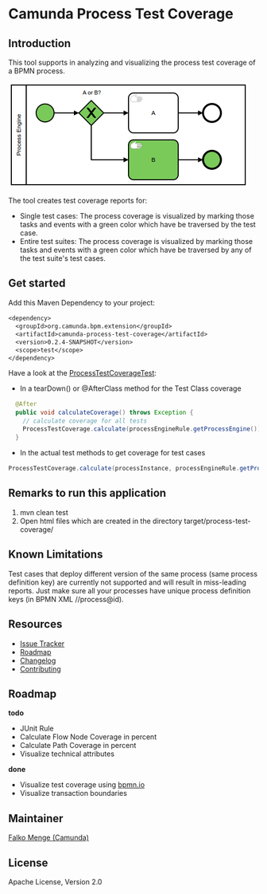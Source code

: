 # Camunda Process Test Coverage

## Introduction
This tool supports in analyzing and visualizing the process test coverage of a BPMN process.

![Screenshot](screenshot.png)

The tool creates test coverage reports for:

* Single test cases: The process coverage is visualized by marking those tasks and events with a green color which have be traversed by the test case.
* Entire test suites: The process coverage is visualized by marking those tasks and events with a green color which have be traversed by any of the test suite's test cases.

## Get started

Add this Maven Dependency to your project:

```
<dependency>
  <groupId>org.camunda.bpm.extension</groupId>
  <artifactId>camunda-process-test-coverage</artifactId>
  <version>0.2.4-SNAPSHOT</version>
  <scope>test</scope>
</dependency>
```

Have a look at the [ProcessTestCoverageTest](src/test/java/org/camunda/bpm/consulting/process_test_coverage/ProcessTestCoverageTest.java):

- In a tearDown() or @AfterClass method for the Test Class coverage
```java
  @After
  public void calculateCoverage() throws Exception {
    // calculate coverage for all tests
    ProcessTestCoverage.calculate(processEngineRule.getProcessEngine());
  }  
```

- In the actual test methods to get coverage for test cases
```java
ProcessTestCoverage.calculate(processInstance, processEngineRule.getProcessEngine());
```

## Remarks to run this application
1. mvn clean test
2. Open html files which are created in the directory target/process-test-coverage/

## Known Limitations
Test cases that deploy different version of the same process (same process definition key) are currently not supported and will result in miss-leading reports. Just make sure all your processes have unique process definition keys (in BPMN XML //process@id).

## Resources

* [Issue Tracker](https://github.com/camunda/camunda-process-test-coverage/issues)
* [Roadmap](#Roadmap)
* [Changelog](https://github.com/camunda/camunda-process-test-coverage/commits/master)
* [Contributing](CONTRIBUTE.md)


## Roadmap

**todo**

- JUnit Rule
- Calculate Flow Node Coverage in percent
- Calculate Path Coverage in percent
- Visualize technical attributes

**done**

- Visualize test coverage using [bpmn.io](http://bpmn.io)
- Visualize transaction boundaries


## Maintainer

[Falko Menge (Camunda)](https://github.com/falko)

## License

Apache License, Version 2.0
